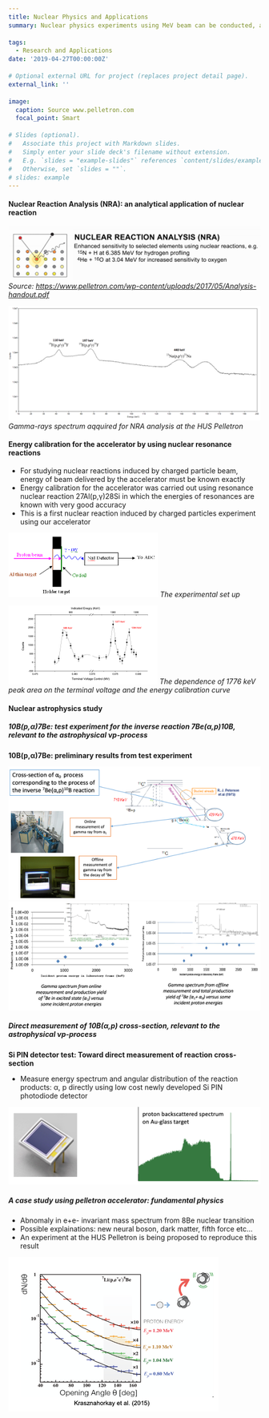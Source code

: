 ```yaml
---
title: Nuclear Physics and Applications
summary: Nuclear physics experiments using MeV beam can be conducted, along with possible use of Nuclear Reaction Analysis (NRA) Technique - an analytical application of nuclear reaction.

tags:
  - Research and Applications
date: '2019-04-27T00:00:00Z'

# Optional external URL for project (replaces project detail page).
external_link: ''

image:
  caption: Source www.pelletron.com
  focal_point: Smart

# Slides (optional).
#   Associate this project with Markdown slides.
#   Simply enter your slide deck's filename without extension.
#   E.g. `slides = "example-slides"` references `content/slides/example-slides.md`.
#   Otherwise, set `slides = ""`.
# slides: example
---
```


#### Nuclear Reaction Analysis (NRA): an analytical application of nuclear reaction

![NEC NRA Introduction](./nraintro1.png)
*Source: https://www.pelletron.com/wp-content/uploads/2017/05/Analysis-handout.pdf*

![nra spectra](./nraintro1a.png)
*Gamma-rays spectrum aqquired for NRA analysis at the HUS Pelletron*


#### Energy calibration for the accelerator by using nuclear resonance reactions 

* For studying nuclear reactions induced by charged particle beam, energy of beam delivered by the accelerator must be known exactly
* Energy calibration for the accelerator was carried out using resonance nuclear reaction 27Al(p,γ)28Si  in which the energies of resonances are known with very good accuracy
* This is a first nuclear reaction induced by charged particles experiment using our accelerator 

![The experimental set up](./nraintro2.png)
*The experimental set up*

![Excitation curve](./nraintro3.png)
*The dependence of 1776 keV peak area on the terminal voltage and the energy calibration curve*

#### Nuclear astrophysics study

##### 10B(p,α)7Be: test experiment for the inverse reaction  7Be(α,p)10B, relevant to the astrophysical νp-process

**10B(p,α)7Be: preliminary results from test experiment**

![10Bap experimental proposal](./nraintro4.png)
![10Bap experimental results](./nraintro5.png)

##### Direct measurement of 10B(α,p) cross-section, relevant to the astrophysical νp-process

**Si PIN detector test: Toward direct measurement of reaction cross-section**
  
* Measure energy spectrum and angular distribution of the reaction products: α, p directly using low cost newly developed Si PIN photodiode detector

![PIN test](./nraintro6.png)

##### A case study using pelletron accelerator: fundamental physics

* Abnomaly in e+e- invariant mass spectrum from 8Be  nuclear transition
* Possible explainations: new neural boson, dark matter, fifth force etc…
* An experiment at the HUS Pelletron is being proposed to reproduce this result

![X17](./nraintro7.png)